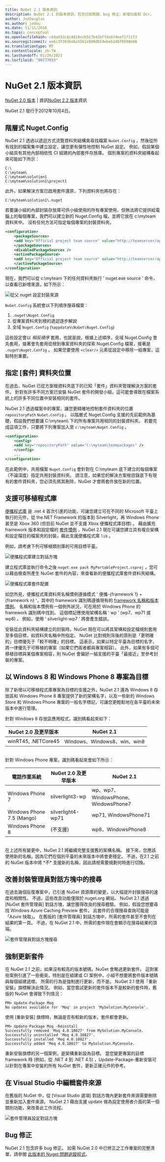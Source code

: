 ```yaml
---
title: NuGet 2.1 版本資訊
description: NuGet 2.1 的版本資訊，包含已知問題、bug 修正、新增功能和 Dcr。
author: JonDouglas
ms.author: jodou
ms.date: 11/11/2016
ms.topic: conceptual
ms.openlocfilehash: c44ad32c8c4018ccb517b41bffda674eef1f11f3
ms.sourcegitcommit: ee6c3f203648a5561c809db54ebeb1d0f0598b68
ms.translationtype: MT
ms.contentlocale: zh-TW
ms.lasthandoff: 01/26/2021
ms.locfileid: "98777033"
---
```

# <a name="nuget-21-release-notes"></a>NuGet 2.1 版本資訊

[NuGet 2.0 版本](../release-notes/nuget-2.0.md)  |  資訊[NuGet 2.2 版本](../release-notes/nuget-2.2.md)資訊

NuGet 2.1 發行于2012年10月4日。

## <a name="hierarchical-nugetconfig"></a>階層式 Nuget.Config

NuGet 2.1 透過以遞迴方式流覽資料夾結構來尋找檔案 `NuGet.Config` ，然後從所有找到的檔案集中建立設定，讓您更有彈性地控制 NuGet 設定。  例如，假設某個小組具有其他內部相依性 CI 組建的內部套件存放庫。 個別專案的資料夾結構看起來可能如下所示：

```
C:\
C:\myteam\
C:\myteam\solution1
C:\myteam\solution1\project1
```

此外，如果解決方案已啟用套件還原，下列資料夾也將存在：

```
C:\myteam\solution1\.nuget
```

若要讓小組的內部封裝存放庫可供小組使用的所有專案使用，但無法將它提供給電腦上的每個專案，我們可以建立新的 Nuget.Config 檔，並將它放在 c:\myteam 資料夾中。 沒有任何方法可指定每個專案的封裝資料夾。

```xml
<configuration>
    <packageSources>
    <add key="Official project team source" value="http://teamserver/api/v2/" />
    </packageSources>
    <disabledPackageSources />
    <activePackageSource>
    <add key="Official project team source" value="http://teamserver/api/v2/" />
    </activePackageSource>
</configuration>
```

現在，我們可以從 c:\myteam 下的任何資料夾執行 ' nuget.exe source ' 命令，以查看已新增來源，如下所示：

![從父 nuget 設定封裝來源](./media/releasenotes-21-cfg-hierarchy.png)

`NuGet.Config` 系統會以下列順序搜尋檔案：

1. `.nuget\Nuget.Config`
2. 從專案資料夾到根的遞迴逐步解說
3. 全域 `Nuget.Config` (`%appdata%\NuGet\Nuget.Config`) 

這些設定會以 *相反順序* 套用，也就是說，根據上述順序，全域 Nuget.Config 會先套用，接著會先套用從根到專案資料夾的探索 Nuget.Config 檔案，接著是 `.nuget\Nuget.Config` 。  如果您要使用 `<clear/>` 元素從設定中移除一組專案，這點特別重要。

## <a name="specify-packages-folder-location"></a>指定 [套件] 資料夾位置

在過去，NuGet 已從方案根資料夾底下的已知「套件」資料夾管理解決方案的套件。  針對有許多不同方案已安裝 NuGet 套件的開發小組，這可能會導致在檔案系統上的許多不同位置中安裝相同的套件。

NuGet 2.1 透過檔案中的專案，讓您更精確地控制套件資料夾的位置 `repositoryPath` `NuGet.Config` 。  以階層式 Nuget.Config 支援的先前範例為基礎，假設我們想要讓 C:\myteam\ 下的所有專案共用相同的封裝資料夾。  若要完成這項工作，只要將下列專案加入至 `c:\myteam\Nuget.Config` 。

```xml
<configuration>
    <config>
    <add key="repositoryPath" value="C:\myteam\teampackages" />
    </config>
    ...
</configuration>
```

在此範例中，共用檔案 `Nuget.Config` 會針對在 C:\myteam 底下建立的每個專案（不論深度）指定共用封裝資料夾。 請注意，如果您的解決方案根目錄底下有現有的套件資料夾，您必須先將其刪除，NuGet 才會將套件放在新的位置。

## <a name="support-for-portable-libraries"></a>支援可移植程式庫

[便攜程式庫](/dotnet/standard/cross-platform/cross-platform-development-with-the-portable-class-library) 是 .net 4 首次引進的功能，可讓您建立可在不同的 Microsoft 平臺上執行的元件，從 the.NET Framework 的版本到 Silverlight，再 Windows Phone 甚至是 Xbox 360 (但目前 NuGet 並不支援 Xbox 便攜程式庫目標) 。  藉由擴充 framework 版本和設定檔的 [套件慣例](../create-packages/supporting-multiple-target-frameworks.md) ，NuGet 2.1 現在可讓您建立具有複合架構和設定檔目的檔案夾的封裝，藉此支援便攜程式庫 `lib` 。

例如，請考慮下列可移植類別庫的可用目標平臺。

![便攜程式庫建立對話方塊](./media/releasenotes-21-plib.png)

建立程式庫並執行命令之後 `nuget.exe pack MyPortableProject.csproj` ，您可以藉由檢查所產生 NuGet 套件的內容，來查看新的便攜程式庫套件資料夾結構。

![便攜程式庫套件配置](./media/releasenotes-21-plib-layout.png)

如您所見，便攜程式庫資料夾名稱慣例遵循模式 ' 便攜-{framework 1} + {framework n} '，其中的 framework 識別碼遵循現有的 [framework 名稱和版本慣例](../reference/target-frameworks.md)。 名稱和版本慣例有一個例外狀況，可在用於 Windows Phone 的 framework 識別碼中找到。  這個標記應使用架構名稱 ' wp ' (wp7、wp71 或 wp8) 。 例如，使用 ' silverlight-wp7 ' 將會產生錯誤。

安裝從此資料夾結構建立的封裝時，NuGet 現在可以將其架構和設定檔規則套用至多個目標，如資料夾名稱中所指定。  NuGet 比對規則背後的原則是「更明確的」目標優先于「較不明確」的目標。  這表示，如果以特定平臺為目標的名字，將一律優先于可移植的專案（如果它們兩者都與專案相容）。  此外，如果有多個可移植目標與某個專案相容，則 NuGet 會偏好一組支援的平臺「最接近」至參考封裝的專案。

## <a name="targeting-windows-8-and-windows-phone-8-projects"></a>以 Windows 8 和 Windows Phone 8 專案為目標

除了新增以可移植程式庫專案為目標的支援之外，NuGet 2.1 還為 Windows 8 存放區和 Windows Phone 8 專案提供了新的架構名字，以及一些新的 Windows Store 和 Windows Phone 專案的一般名字標記，可讓您更輕鬆地在各平臺的未來版本中進行管理。

針對 Windows 8 存放區應用程式，識別碼看起來如下：

| NuGet 2.0 及更早版本 | NuGet 2.1 |
| ---------------- | ----------- |
| winRT45, .NETCore45 | Windows、Windows8、win、win8 |

<br/>
針對 Windows Phone 專案，識別碼看起來會如下所示：

| 電話作業系統 | NuGet 2.0 及更早版本 | NuGet 2.1 |
| --- | --- | --- |
| Windows Phone 7 | silverlight3-wp | wp、wp7、WindowsPhone、WindowsPhone7 |
| Windows Phone 7.5 (Mango)  | silverlight4-wp71 | wp71, WindowsPhone71 |
| Windows Phone 8 | (不支援) | wp8、WindowsPhone8 |

<br/>
在上述所有變更中，NuGet 2.1 將繼續完整支援舊的架構名稱。  接下來，您應該使用新的名稱，因為它們在個別平臺的未來版本中將會更穩定。 不過，在2.1 之前的 NuGet 版本中將 *不* 支援新的名稱，因此請視需要規劃何時進行切換。

## <a name="improved-search-in-package-manager-dialog"></a>改善封裝管理員對話方塊中的搜尋

在過去幾個反復專案中，已引進 NuGet 資源庫的變更，以大幅提升封裝搜尋的速度和相關性。  不過，這些改良功能僅限於 nuget.org 網站。  NuGet 2.1 透過 [NuGet 套件管理員] 對話方塊，讓您獲得改良的搜尋體驗。  例如，假設您想要尋找 Windows Azure Caching Preview 套件。  此套件的合理搜尋查詢可能是「Azure 快取」。  在舊版的 [套件管理員] 對話方塊中，所需的套件甚至不會列在結果的第一頁。  不過，在 NuGet 2.1 中，所需的套件現在會顯示在搜尋結果的頂端。

![套件管理員對話方塊搜尋](./media/releasenotes-21-vsdlg-search.png)

## <a name="force-package-update"></a>強制更新套件

在 NuGet 2.1 之前，如果沒有較高的版本號碼，NuGet 會略過更新套件。  這對某些案例引進了一些衝突，特別是在組建或 CI 案例中，小組不想要將套件版本號碼與每個組建遞增。  所需的行為是強制進行更新，而不是。  NuGet 2.1 使用「重新安裝」旗標解決此情況。  例如，當您嘗試更新的套件版本不是較新的套件時，舊版的 NuGet 會導致下列情況：

```
PM> Update-Package Moq
No updates available for 'Moq' in project 'MySolution.MyConsole'.
```

使用 [重新安裝] 旗標時，無論是否有較新的版本，套件都會更新。

```
PM> Update-Package Moq -Reinstall
Successfully removed 'Moq 4.0.10827' from MySolution.MyConsole.
Successfully uninstalled 'Moq 4.0.10827'.
Successfully installed 'Moq 4.0.10827'.
Successfully added 'Moq 4.0.10827' to MySolution.MyConsole.
```

重新安裝旗標的另一個案例，是架構重新設為目標。 當您變更專案的目標 framework 時 (例如，從 .NET 4 到 .NET 4.5) ，Update-Package-重新安裝可以針對在專案中安裝的所有 NuGet 套件，更新正確元件的參考。

## <a name="edit-package-sources-within-visual-studio"></a>在 Visual Studio 中編輯套件來源

在舊版的 NuGet 中，從 [Visual Studio 選項] 對話方塊內更新套件來源需要刪除並重新加入套件來源。  NuGet 2.1 藉由支援 update 做為設定使用者介面的第一個類別功能，來改善此工作流程。

![套件管理員設定對話方塊](./media/releasenotes-21-edit-pkg-source.png)

## <a name="bug-fixes"></a>Bug 修正

NuGet 2.1 包含許多 bug 修正。 如需 NuGet 2.0 中已修正之工作專案的完整清單，請參閱 [此版本的 Nuget 問題追蹤程式](http://nuget.codeplex.com/workitem/list/advanced?keyword=&status=Fixed&type=All&priority=All&release=NuGet%202.1&assignedTo=All&component=All&sortField=LastUpdatedDate&sortDirection=Descending&page=0)。
